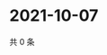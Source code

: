 # 2021-10-07

共 0 条

<!-- BEGIN WEIBO -->
<!-- 最后更新时间 Thu Oct 07 2021 15:14:04 GMT+0800 (China Standard Time) -->

<!-- END WEIBO -->
